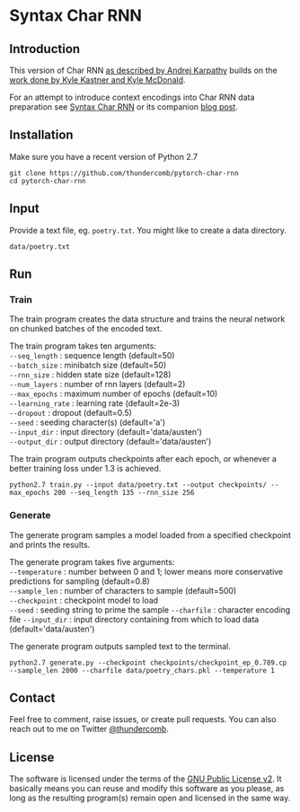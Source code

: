 # Syntax Char RNN

## Introduction

This version of Char RNN [as described by Andrej Karpathy](http://karpathy.github.io/2015/05/21/rnn-effectiveness/) builds on the [work done by Kyle Kastner and Kyle McDonald](https://gist.github.com/kastnerkyle/e7ca55807a7f4db811d830acf4ee75aa).

For an attempt to introduce context encodings into Char RNN data preparation see [Syntax Char RNN](https://github.com/thundercomb/pytorch-syntax-char-rnn) or its companion [blog post](https://thecombedthunderclap.blogspot.com/2018/02/syntax-char-rnn-for-context-encoding.html).

## Installation

Make sure you have a recent version of Python 2.7

```
git clone https://github.com/thundercomb/pytorch-char-rnn
cd pytorch-char-rnn
```

## Input

Provide a text file, eg. ```poetry.txt```. You might like to create a data directory.

```
data/poetry.txt
```

## Run

### Train

The train program creates the data structure and trains the neural network on chunked batches of the encoded text.

The train program takes ten arguments:  
```--seq_length``` : sequence length (default=50)  
```--batch_size``` : minibatch size (default=50)  
```--rnn_size``` : hidden state size (default=128)  
```--num_layers``` : number of rnn layers (default=2)  
```--max_epochs``` : maximum number of epochs (default=10)  
```--learning_rate``` : learning rate (default=2e-3)  
```--dropout``` : dropout (default=0.5)  
```--seed``` : seeding character(s) (default='a')  
```--input_dir``` : input directory (default='data/austen')  
```--output_dir``` : output directory (default='data/austen')  

The train program outputs checkpoints after each epoch, or whenever a better training loss under 1.3 is achieved.

```
python2.7 train.py --input data/poetry.txt --output checkpoints/ --max_epochs 200 --seq_length 135 --rnn_size 256
```

### Generate

The generate program samples a model loaded from a specified checkpoint and prints the results.

The generate program takes five arguments:  
```--temperature``` : number between 0 and 1; lower means more conservative predictions for sampling (default=0.8)  
```--sample_len``` : number of characters to sample (default=500)  
```--checkpoint``` : checkpoint model to load  
```--seed``` : seeding string to prime the sample
```--charfile``` : character encoding file
```--input_dir``` : input directory containing from which to load data (default='data/austen')  

The generate program outputs sampled text to the terminal.

```
python2.7 generate.py --checkpoint checkpoints/checkpoint_ep_0.789.cp --sample_len 2000 --charfile data/poetry_chars.pkl --temperature 1
```

## Contact

Feel free to comment, raise issues, or create pull requests. You can also reach out to me on Twitter [@thundercomb](https://twitter.com/thundercomb). 

## License

The software is licensed under the terms of the [GNU Public License v2](http://github.com/thundercomb/poetrydb/LICENSE.txt). It basically means you can reuse and modify this software as you please, as long as the resulting program(s) remain open and licensed in the same way.

